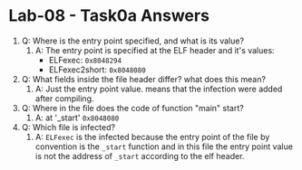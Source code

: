 # Lab-08 - Task0a Answers
1.  Q: Where is the entry point specified, and what is its value?
    1.  A: The entry point is specified at the ELF header and it's values:
        -   ELFexec: `0x8048294`
        -   ELFexec2short: `0x8048080`
2.  Q: What fields inside the file header differ? what does this mean?
    1.  A: Just the entry point value. means that the infection were added after compiling.
3.  Q: Where in the file does the code of function "main" start?
    1.  A: at '_start' `0x8048080`
4.  Q: Which file is infected?
    1.  A: `ELFexec` is the infected because the entry point of the file by convention is the `_start` function and in this file the entry point value is not the address of `_start` according to the elf header.